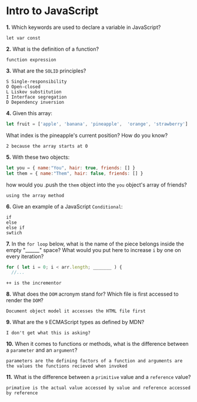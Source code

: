 # Intro to JavaScript

**1.** Which keywords are used to declare a variable in JavaScript?
<!-- enter you answer in the space below -->
```
let var const
```
**2.** What is the definition of a function?
<!-- enter you answer in the space below -->
```
function expression
```
**3.** What are the `SOLID` principles?
<!-- enter you answer in the space below -->
```
S Single-responsibility 
O Open-closed
L Liskov substitution
I Interface segregation
D Dependency inversion
```
**4.** Given this array: 
```js
let fruit = ['apple', 'banana', 'pineapple',  'orange', 'strawberry']
``` 
What index is the pineapple's current position? How do you know?
<!-- enter you answer in the space below -->
```
2 because the array starts at 0
```
**5.** With these two objects: 
```js
let you = { name:"You", hair: true, friends: [] }
let them = { name:"Them", hair: false, friends: [] }
```
how would you .push the `them` object into the `you` object's array of friends?
<!-- enter you answer in the space below -->
```
using the array method 
```

**6.** Give an example of a JavaScript `Conditional`:
<!-- enter you answer in the space below -->
```
if
else
else if
swtich
```
**7.** In the `for loop` below, what is the name of the piece belongs inside the empty "______" space? What would you put here to increase `i` by one on every iteration?
```js
for ( let i = 0; i < arr.length; _______ ) {
  //...
```
<!-- enter you answer in the space below -->
```
++ is the incrementor
```
**8.** What does the `DOM` acronym stand for? Which file is first accessed to render the `DOM`?
<!-- enter you answer in the space below -->
```
Document object model it accesses the HTML file first
```

**9.** What are the `9` ECMAScript types as defined by MDN?
<!-- enter you answer in the space below -->
```
I don't get what this is asking?
```
**10.** When it comes to functions or methods, what is the difference between a `parameter` and an `argument`?
<!-- enter you answer in the space below -->
```
parameters are the defining factors of a function and arguments are the values the functions recieved when invoked
```
**11.** What is the difference between a `primitive` value and a `reference` value?
<!-- enter you answer in the space below -->
```
primative is the actual value accessed by value and reference accessed by reference
```